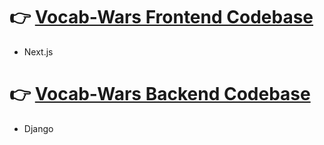 # 👉 [Vocab-Wars Frontend Codebase](https://github.com/million-t/Vocab-Wars-Frontend)
- Next.js
# 👉 [Vocab-Wars Backend Codebase](https://github.com/million-t/compete_wordle)
- Django
